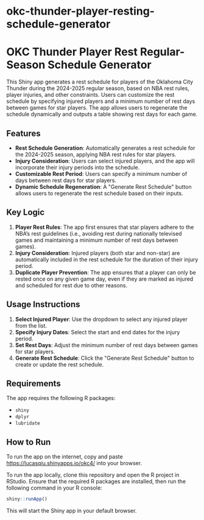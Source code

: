 # okc-thunder-player-resting-schedule-generator


# OKC Thunder Player Rest Regular-Season Schedule Generator

This Shiny app generates a rest schedule for players of the Oklahoma City Thunder during the 2024-2025 regular season, based on NBA rest rules, player injuries, and other constraints. Users can customize the rest schedule by specifying injured players and a minimum number of rest days between games for star players. The app allows users to regenerate the schedule dynamically and outputs a table showing rest days for each game.

## Features

- **Rest Schedule Generation**: Automatically generates a rest schedule for the 2024-2025 season, applying NBA rest rules for star players.
- **Injury Consideration**: Users can select injured players, and the app will incorporate their injury periods into the schedule.
- **Customizable Rest Period**: Users can specify a minimum number of days between rest days for star players.
- **Dynamic Schedule Regeneration**: A "Generate Rest Schedule" button allows users to regenerate the rest schedule based on their inputs.

## Key Logic

1. **Player Rest Rules**: The app first ensures that star players adhere to the NBA’s rest guidelines (i.e., avoiding rest during nationally televised games and maintaining a minimum number of rest days between games).
2. **Injury Consideration**: Injured players (both star and non-star) are automatically included in the rest schedule for the duration of their injury period.
3. **Duplicate Player Prevention**: The app ensures that a player can only be rested once on any given game day, even if they are marked as injured and scheduled for rest due to other reasons.

## Usage Instructions

1. **Select Injured Player**: Use the dropdown to select any injured player from the list.
2. **Specify Injury Dates**: Select the start and end dates for the injury period.
3. **Set Rest Days**: Adjust the minimum number of rest days between games for star players.
4. **Generate Rest Schedule**: Click the "Generate Rest Schedule" button to create or update the rest schedule.

## Requirements

The app requires the following R packages:
- `shiny`
- `dplyr`
- `lubridate`

## How to Run
To run the app on the internet, copy and paste https://lucasqiu.shinyapps.io/okc4/ into your browser.

To run the app locally, clone this repository and open the R project in RStudio. Ensure that the required R packages are installed, then run the following command in your R console:

```R
shiny::runApp()
```

This will start the Shiny app in your default browser.

